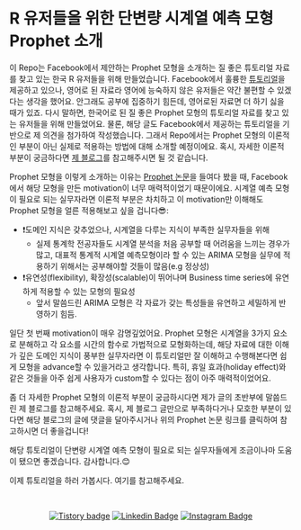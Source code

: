 # R 유저들을 위한 단변량 시계열 예측 모형 Prophet 소개
이 Repo는 Facebook에서 제안하는 Prophet 모형을 소개하는 질 좋은 튜토리얼 자료를 찾고 있는 한국 R 유저들을 위해 만들었습니다. Facebook에서 훌륭한 [튜토리얼](https://facebook.github.io/prophet/docs/quick_start.html#r-api)을 제공하고 있으나, 영어로 된 자료라 영어에 능숙하지 않은 유저들은 약간 불편할 수 있겠다는 생각을 했어요. 안그래도 공부에 집중하기 힘든데, 영어로된 자료면 더 하기 싫을 때가 있죠. 다시 말하면, 한국어로 된 질 좋은 Prophet 모형의 튜토리얼 자료를 찾고 있는 유저들을 위해 만들었어요. 물론, 해당 글도 Facebook에서 제공하는 튜토리얼을 기반으로 제 의견을 첨가하여 작성했습니다. 그래서 Repo에서는 Prophet 모형의 이론적인 부분이 아닌 실제로 적용하는 방법에 대해 소개할 예정이에요. 혹시, 자세한 이론적 부분이 궁금하다면 [제 블로그](https://be-favorite.tistory.com/64)를 참고해주시면 될 것 같습니다. 

Prophet 모형을 이렇게 소개하는 이유는 [Prophet 논문](http://lethalletham.com/ForecastingAtScale.pdf)을 들여다 봤을 때, Facebook에서 해당 모형을 만든 motivation이 너무 매력적이었기 때문이에요. 시계열 예측 모형이 필요로 되는 실무자라면 이론적 부분은 차치하고 이 motivation만 이해해도 Prophet 모형을 얼른 적용해보고 싶을 겁니다:sunglasses::

* :exclamation:도메인 지식은 갖추었으나, 시계열을 다루는 지식이 부족한 실무자들을 위해
  + 실제 통계학 전공자들도 시계열 분석을 처음 공부할 때 어려움을 느끼는 경우가 많고, 대표적 통계적 시계열 예측모형이라 할 수 있는 ARIMA 모형을 실무에 적용하기 위해서는 공부해야할 것들이 많음(e.g 정상성)
* :exclamation:유연성(flexibility), 확장성(scalable)이 뛰어나며 Business time series에 유연하게 적용할 수 있는 모형의 필요성
  + 앞서 말씀드린 ARIMA 모형은 각 자료가 갖는 특성들을 유연하고 세밀하게 반영하기 힘듬.
  
일단 첫 번째 motivation이 매우 감명깊었어요. Prophet 모형은 시계열을 3가지 요소로 분해하고 각 요소를 시간의 함수로 가법적으로 모형화하는데, 해당 자료에 대한 이해가 깊은 도메인 지식이 풍부한 실무자라면 이 튜토리얼만 잘 이해하고 수행해본다면 쉽게 모형을 advance할 수 있을거라고 생각합니다. 특히, 휴일 효과(holiday effect)와 같은 것들을 아주 쉽게 사용자가 custom할 수 있다는 점이 아주 매력적이었어요. 

좀 더 자세한 Prophet 모형의 이론적 부분이 궁금하시다면 제가 글의 초반부에 말씀드린 제 블로그를 참고해주세요. 혹시, 제 블로그 글만으로 부족하다거나 모호한 부분이 있다면 해당 블로그의 글에 댓글을 달아주시거나 위의 Prophet 논문 링크를 클릭하여 참고하시면 더 좋을겁니다! 

해당 튜토리얼이 단변량 시계열 예측 모형이 필요로 되는 실무자들에게 조금이나마 도움이 됐으면 좋겠습니다. 감사합니다.:blush:

이제 튜토리얼을 하러 가봅시다. 여기를 참고해주세요.

<br>

<div align=center>

[![Tistory badge](https://img.shields.io/badge/Tistory-SLOG-orange)](https://be-favorite.tistory.com/)
[![Linkedin Badge](https://img.shields.io/badge/-LinkedIn-blue?style=flat-square&logo=Linkedin&logoColor=white&link=https://www.linkedin.com/in/taemo-bang-8b9999184/)](https://www.linkedin.com/in/taemo-bang-8b9999184/) 
[![Instagram Badge](https://img.shields.io/badge/-Instagram-dd2a7b?style=flat-square&logo=instagram&logoColor=white&link=https://www.instagram.com/qkdxoah/)](https://www.instagram.com/qkdxoah/)